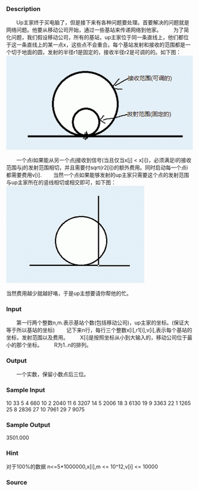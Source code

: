 
### Description
       Up主家终于买电脑了，但是接下来有各种问题要处理。首要解决的问题就是网络问题。他要从移动公司开始，通过一些基站来传递网络到他家。
       为了简化问题，我们假设移动公司，所有的基站，up主家位于同一条直线上，他们都位于这一条直线上的某一点x，这些点不会重合。每个基站发射和接收的范围都是一个切于地面的圆，发射的半径r1是固定的，接收半径r2是可调的的。如下图：
![](/JudgeOnline/upload/201301/1.jpg)

       一个点i如果能从另一个点j接收到信号(当且仅当x[j] < x[i])，必须满足i的接收范围与j的发射范围相切，并且需要付sqrt(r2[i])的额外费用。同时启动每一个点i都需要费用v[i].
       当然一个点如果能够发射的up主家只需要这个点的发射范围与up主家所在的竖线相切或相交即可，如下图：
![](/JudgeOnline/upload/201301/2.jpg)

当然费用越少就越好咯，于是up主想要请你帮他的忙。
### Input
       第一行两个整数n,m.表示基站个数(包括移动公司)，up主家的坐标。(保证大等于所以基站的坐标)
       记下来n行，每行三个整数x[i],r1[i],v[i],表示每个基站的坐标，发射范围以及费用。
       X[i]是按照坐标从小到大输入的，移动公司位于最小的那个坐标。
       R为1..n的排列。
### Output
       一个实数，保留小数点后三位。
 
### Sample Input
10 33
5 4 660
10 2 2040
11 6 3207
14 5 2006
18 3 6130
19 9 3363
22 1 1265
25 8 2836
27 10 7961
29 7 9075


### Sample Output
3501.000



### Hint
对于100%的数据 n<=5*1000000,x[i],m <= 10^12,v[i] <= 10000

### Source
